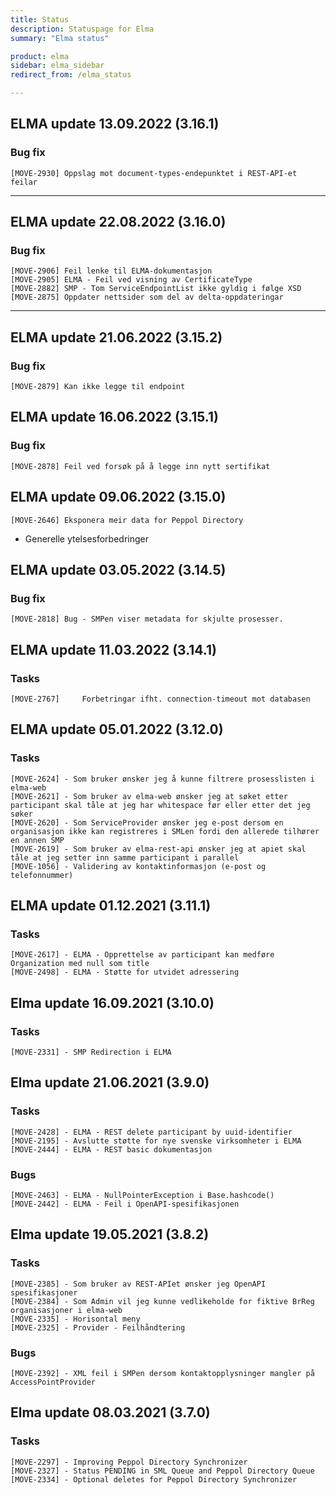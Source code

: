 ```yaml
---
title: Status
description: Statuspage for Elma
summary: "Elma status"

product: elma
sidebar: elma_sidebar
redirect_from: /elma_status

---
```

## ELMA update 13.09.2022 (3.16.1)

### Bug fix
```
[MOVE-2930] Oppslag mot document-types-endepunktet i REST-API-et feilar
```

---
## ELMA update 22.08.2022 (3.16.0)

### Bug fix
```
[MOVE-2906] Feil lenke til ELMA-dokumentasjon
[MOVE-2905] ELMA - Feil ved visning av CertificateType
[MOVE-2882] SMP - Tom ServiceEndpointList ikke gyldig i følge XSD
[MOVE-2875] Oppdater nettsider som del av delta-oppdateringar
```

---
## ELMA update 21.06.2022 (3.15.2)

### Bug fix
```
[MOVE-2879] Kan ikke legge til endpoint 
```

## ELMA update 16.06.2022 (3.15.1)

### Bug fix
```
[MOVE-2878] Feil ved forsøk på å legge inn nytt sertifikat
```

## ELMA update 09.06.2022 (3.15.0)

```
[MOVE-2646]	Eksponera meir data for Peppol Directory
```

+ Generelle ytelsesforbedringer

## ELMA update 03.05.2022 (3.14.5)

### Bug fix
```
[MOVE-2818] Bug - SMPen viser metadata for skjulte prosesser. 
```


## ELMA update 11.03.2022 (3.14.1)

### Tasks
```
[MOVE-2767] 	Forbetringar ifht. connection-timeout mot databasen 
```

## ELMA update 05.01.2022 (3.12.0)

### Tasks
```
[MOVE-2624] - Som bruker ønsker jeg å kunne filtrere prosesslisten i elma-web
[MOVE-2621] - Som bruker av elma-web ønsker jeg at søket etter participant skal tåle at jeg har whitespace før eller etter det jeg søker
[MOVE-2620] - Som ServiceProvider ønsker jeg e-post dersom en organisasjon ikke kan registreres i SMLen fordi den allerede tilhører en annen SMP
[MOVE-2619] - Som bruker av elma-rest-api ønsker jeg at apiet skal tåle at jeg setter inn samme participant i parallel
[MOVE-1056] - Validering av kontaktinformasjon (e-post og telefonnummer)
```

## ELMA update 01.12.2021 (3.11.1)

### Tasks
```
[MOVE-2617] - ELMA - Opprettelse av participant kan medføre Organization med null som title 
[MOVE-2498] - ELMA - Støtte for utvidet adressering 
```

## Elma update 16.09.2021 (3.10.0)

### Tasks
```
[MOVE-2331] - SMP Redirection i ELMA
```


## Elma update 21.06.2021 (3.9.0)

### Tasks
```
[MOVE-2428] - ELMA - REST delete participant by uuid-identifier
[MOVE-2195]	- Avslutte støtte for nye svenske virksomheter i ELMA
[MOVE-2444] - ELMA - REST basic dokumentasjon
```

### Bugs
```
[MOVE-2463] - ELMA - NullPointerException i Base.hashcode()
[MOVE-2442] - ELMA - Feil i OpenAPI-spesifikasjonen
```

## Elma update 19.05.2021 (3.8.2)

### Tasks
```
[MOVE-2385] - Som bruker av REST-APIet ønsker jeg OpenAPI spesifikasjoner
[MOVE-2384] - Som Admin vil jeg kunne vedlikeholde for fiktive BrReg organisasjoner i elma-web
[MOVE-2335] - Horisontal meny
[MOVE-2325] - Provider - Feilhåndtering
```

### Bugs
```
[MOVE-2392] - XML feil i SMPen dersom kontaktopplysninger mangler på AccessPointProvider
```

## Elma update 08.03.2021 (3.7.0)

### Tasks
```
[MOVE-2297] - Improving Peppol Directory Synchronizer
[MOVE-2327] - Status PENDING in SML Queue and Peppol Directory Queue
[MOVE-2334] - Optional deletes for Peppol Directory Synchronizer
```

